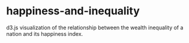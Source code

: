 # happiness-and-inequality
d3.js visualization of the relationship between the wealth inequality of a nation and its happiness index.
